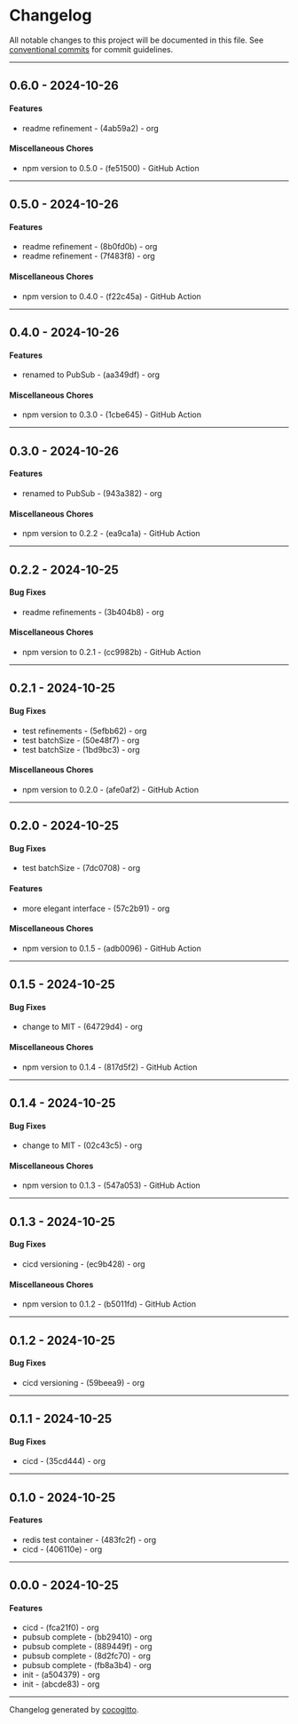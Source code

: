 # Changelog
All notable changes to this project will be documented in this file. See [conventional commits](https://www.conventionalcommits.org/) for commit guidelines.

- - -
## 0.6.0 - 2024-10-26
#### Features
- readme refinement - (4ab59a2) - org
#### Miscellaneous Chores
- npm version to 0.5.0 - (fe51500) - GitHub Action

- - -

## 0.5.0 - 2024-10-26
#### Features
- readme refinement - (8b0fd0b) - org
- readme refinement - (7f483f8) - org
#### Miscellaneous Chores
- npm version to 0.4.0 - (f22c45a) - GitHub Action

- - -

## 0.4.0 - 2024-10-26
#### Features
- renamed to PubSub - (aa349df) - org
#### Miscellaneous Chores
- npm version to 0.3.0 - (1cbe645) - GitHub Action

- - -

## 0.3.0 - 2024-10-26
#### Features
- renamed to PubSub - (943a382) - org
#### Miscellaneous Chores
- npm version to 0.2.2 - (ea9ca1a) - GitHub Action

- - -

## 0.2.2 - 2024-10-25
#### Bug Fixes
- readme refinements - (3b404b8) - org
#### Miscellaneous Chores
- npm version to 0.2.1 - (cc9982b) - GitHub Action

- - -

## 0.2.1 - 2024-10-25
#### Bug Fixes
- test refinements - (5efbb62) - org
- test batchSize - (50e48f7) - org
- test batchSize - (1bd9bc3) - org
#### Miscellaneous Chores
- npm version to 0.2.0 - (afe0af2) - GitHub Action

- - -

## 0.2.0 - 2024-10-25
#### Bug Fixes
- test batchSize - (7dc0708) - org
#### Features
- more elegant interface - (57c2b91) - org
#### Miscellaneous Chores
- npm version to 0.1.5 - (adb0096) - GitHub Action

- - -

## 0.1.5 - 2024-10-25
#### Bug Fixes
- change to MIT - (64729d4) - org
#### Miscellaneous Chores
- npm version to 0.1.4 - (817d5f2) - GitHub Action

- - -

## 0.1.4 - 2024-10-25
#### Bug Fixes
- change to MIT - (02c43c5) - org
#### Miscellaneous Chores
- npm version to 0.1.3 - (547a053) - GitHub Action

- - -

## 0.1.3 - 2024-10-25
#### Bug Fixes
- cicd versioning - (ec9b428) - org
#### Miscellaneous Chores
- npm version to 0.1.2 - (b5011fd) - GitHub Action

- - -

## 0.1.2 - 2024-10-25
#### Bug Fixes
- cicd versioning - (59beea9) - org

- - -

## 0.1.1 - 2024-10-25
#### Bug Fixes
- cicd - (35cd444) - org

- - -

## 0.1.0 - 2024-10-25
#### Features
- redis test container - (483fc2f) - org
- cicd - (406110e) - org

- - -

## 0.0.0 - 2024-10-25
#### Features
- cicd - (fca21f0) - org
- pubsub complete - (bb29410) - org
- pubsub complete - (889449f) - org
- pubsub complete - (8d2fc70) - org
- pubsub complete - (fb8a3b4) - org
- init - (a504379) - org
- init - (abcde83) - org

- - -

Changelog generated by [cocogitto](https://github.com/cocogitto/cocogitto).
